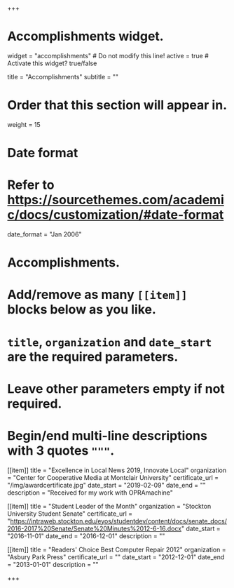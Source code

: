 +++
# Accomplishments widget.
widget = "accomplishments"  # Do not modify this line!
active = true  # Activate this widget? true/false

title = "Accomplish&shy;ments"
subtitle = ""

# Order that this section will appear in.
weight = 15

# Date format
#   Refer to https://sourcethemes.com/academic/docs/customization/#date-format
date_format = "Jan 2006"

# Accomplishments.
#   Add/remove as many `[[item]]` blocks below as you like.
#   `title`, `organization` and `date_start` are the required parameters.
#   Leave other parameters empty if not required.
#   Begin/end multi-line descriptions with 3 quotes `"""`.

[[item]]
  title = "Excellence in Local News 2019, Innovate Local"
  organization = "Center for Cooperative Media at Montclair University"
  certificate_url = "/img/awardcertificate.jpg"
  date_start = "2019-02-09"
  date_end = ""
  description = "Received for my work with OPRAmachine"

[[item]]
  title = "Student Leader of the Month"
  organization = "Stockton University Student Senate"
  certificate_url = "https://intraweb.stockton.edu/eyos/studentdev/content/docs/senate_docs/2016-2017%20Senate/Senate%20Minutes%2012-6-16.docx"
  date_start = "2016-11-01"
  date_end = "2016-12-01"
  description = ""
  
[[item]]
  title = "Readers' Choice Best Computer Repair 2012"
  organization = "Asbury Park Press"
  certificate_url = ""
  date_start = "2012-12-01"
  date_end = "2013-01-01"
  description = ""

+++
